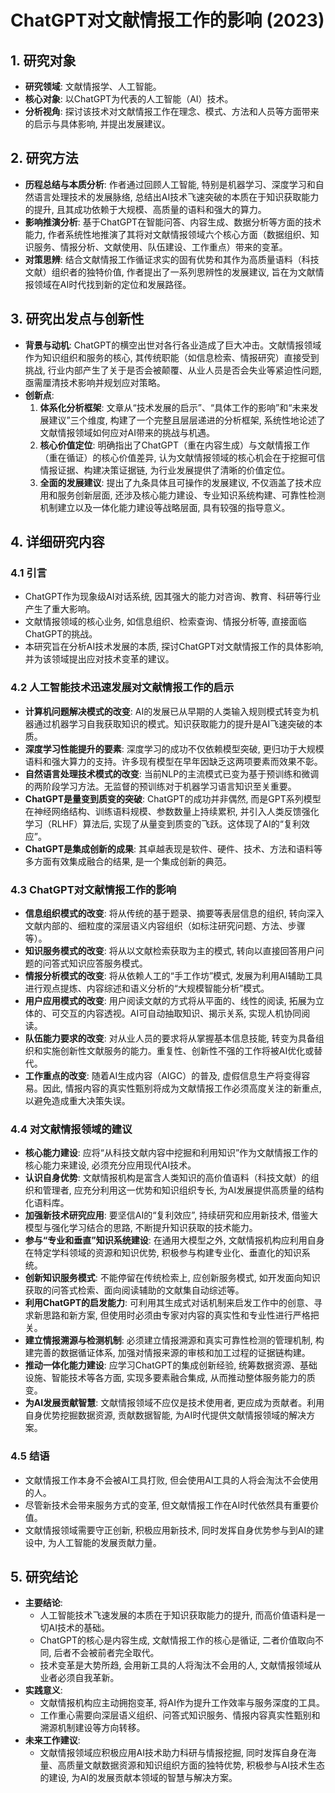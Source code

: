  # ChatGPT对文献情报工作的影响 (2023)

## 1. 研究对象
- **研究领域**: 文献情报学、人工智能。
- **核心对象**: 以ChatGPT为代表的人工智能（AI）技术。
- **分析视角**: 探讨该技术对文献情报工作在理念、模式、方法和人员等方面带来的启示与具体影响, 并提出发展建议。

## 2. 研究方法
- **历程总结与本质分析**: 作者通过回顾人工智能, 特别是机器学习、深度学习和自然语言处理技术的发展脉络, 总结出AI技术飞速突破的本质在于知识获取能力的提升, 且其成功依赖于大规模、高质量的语料和强大的算力。
- **影响推演分析**: 基于ChatGPT在智能问答、内容生成、数据分析等方面的技术能力, 作者系统性地推演了其将对文献情报领域六个核心方面（数据组织、知识服务、情报分析、文献使用、队伍建设、工作重点）带来的变革。
- **对策思辨**: 结合文献情报工作循证求实的固有优势和其作为高质量语料（科技文献）组织者的独特价值, 作者提出了一系列思辨性的发展建议, 旨在为文献情报领域在AI时代找到新的定位和发展路径。

## 3. 研究出发点与创新性
- **背景与动机**: ChatGPT的横空出世对各行各业造成了巨大冲击。文献情报领域作为知识组织和服务的核心, 其传统职能（如信息检索、情报研究）直接受到挑战, 行业内部产生了关于是否会被颠覆、从业人员是否会失业等紧迫性问题, 亟需厘清技术影响并规划应对策略。
- **创新点**:
    1.  **体系化分析框架**: 文章从“技术发展的启示”、“具体工作的影响”和“未来发展建议”三个维度, 构建了一个完整且层层递进的分析框架, 系统性地论述了文献情报领域如何应对AI带来的挑战与机遇。
    2.  **核心价值定位**: 明确指出了ChatGPT（重在内容生成）与文献情报工作（重在循证）的核心价值差异, 认为文献情报领域的核心机会在于挖掘可信情报证据、构建决策证据链, 为行业发展提供了清晰的价值定位。
    3.  **全面的发展建议**: 提出了九条具体且可操作的发展建议, 不仅涵盖了技术应用和服务创新层面, 还涉及核心能力建设、专业知识系统构建、可靠性检测机制建立以及一体化能力建设等战略层面, 具有较强的指导意义。

## 4. 详细研究内容
### 4.1 引言
- ChatGPT作为现象级AI对话系统, 因其强大的能力对咨询、教育、科研等行业产生了重大影响。
- 文献情报领域的核心业务, 如信息组织、检索查询、情报分析等, 直接面临ChatGPT的挑战。
- 本研究旨在分析AI技术发展的本质, 探讨ChatGPT对文献情报工作的具体影响, 并为该领域提出应对技术变革的建议。

### 4.2 人工智能技术迅速发展对文献情报工作的启示
- **计算机问题解决模式的改变**: AI的发展已从早期的人类输入规则模式转变为机器通过机器学习自我获取知识的模式。知识获取能力的提升是AI飞速突破的本质。
- **深度学习性能提升的要素**: 深度学习的成功不仅依赖模型突破, 更归功于大规模语料和强大算力的支持。许多现有模型在早年因缺乏这两项要素而效果不彰。
- **自然语言处理技术模式的改变**: 当前NLP的主流模式已变为基于预训练和微调的两阶段学习方法。无监督的预训练对于机器学习语言知识至关重要。
- **ChatGPT是量变到质变的突破**: ChatGPT的成功并非偶然, 而是GPT系列模型在神经网络结构、训练语料规模、参数数量上持续累积, 并引入人类反馈强化学习（RLHF）算法后, 实现了从量变到质变的飞跃。这体现了AI的“复利效应”。
- **ChatGPT是集成创新的成果**: 其卓越表现是软件、硬件、技术、方法和语料等多方面有效集成融合的结果, 是一个集成创新的典范。

### 4.3 ChatGPT对文献情报工作的影响
- **信息组织模式的改变**: 将从传统的基于题录、摘要等表层信息的组织, 转向深入文献内部的、细粒度的深层语义内容组织（如标注研究问题、方法、步骤等）。
- **知识服务模式的改变**: 将从以文献检索获取为主的模式, 转向以直接回答用户问题的问答式知识应答服务模式。
- **情报分析模式的改变**: 将从依赖人工的“手工作坊”模式, 发展为利用AI辅助工具进行观点提炼、内容综述和语义分析的“大规模智能分析”模式。
- **用户应用模式的改变**: 用户阅读文献的方式将从平面的、线性的阅读, 拓展为立体的、可交互的内容透视。AI可自动抽取知识、揭示关系, 实现人机协同阅读。
- **队伍能力要求的改变**: 对从业人员的要求将从掌握基本信息技能, 转变为具备组织和实施创新性文献服务的能力。重复性、创新性不强的工作将被AI优化或替代。
- **工作重点的改变**: 随着AI生成内容（AIGC）的普及, 虚假信息生产将变得容易。因此, 情报内容的真实性甄别将成为文献情报工作必须高度关注的新重点, 以避免造成重大决策失误。

### 4.4 对文献情报领域的建议
- **核心能力建设**: 应将“从科技文献内容中挖掘和利用知识”作为文献情报工作的核心能力来建设, 必须充分应用现代AI技术。
- **认识自身优势**: 文献情报机构是富含人类知识的高价值语料（科技文献）的组织和管理者, 应充分利用这一优势和知识组织专长, 为AI发展提供高质量的结构化语料库。
- **加强新技术研究应用**: 要坚信AI的“复利效应”, 持续研究和应用新技术, 借鉴大模型与强化学习结合的思路, 不断提升知识获取的技术能力。
- **参与“专业和垂直”知识系统建设**: 在通用大模型之外, 文献情报机构应利用自身在特定学科领域的资源和知识优势, 积极参与构建专业化、垂直化的知识系统。
- **创新知识服务模式**: 不能停留在传统检索上, 应创新服务模式, 如开发面向知识获取的问答式检索、面向阅读辅助的文献集自动综述等。
- **利用ChatGPT的启发能力**: 可利用其生成式对话机制来启发工作中的创意、寻求新思路和新方案, 但使用时必须由专家对内容的真实性和专业性进行严格把关。
- **建立情报溯源与检测机制**: 必须建立情报溯源和真实可靠性检测的管理机制, 构建完善的数据循证体系, 加强对情报来源的审核和加工过程的证据链构建。
- **推动一体化能力建设**: 应学习ChatGPT的集成创新经验, 统筹数据资源、基础设施、智能技术等各方面, 实现多要素融合集成, 从而推动整体服务能力的质变。
- **为AI发展贡献智慧**: 文献情报领域不应仅是技术使用者, 更应成为贡献者。利用自身优势挖掘数据资源, 贡献数据智能, 为AI时代提供文献情报领域的解决方案。

### 4.5 结语
- 文献情报工作本身不会被AI工具打败, 但会使用AI工具的人将会淘汰不会使用的人。
- 尽管新技术会带来服务方式的变革, 但文献情报工作在AI时代依然具有重要价值。
- 文献情报领域需要守正创新, 积极应用新技术, 同时发挥自身优势参与到AI的建设中, 为人工智能的发展贡献力量。

## 5. 研究结论
- **主要结论**:
    - 人工智能技术飞速发展的本质在于知识获取能力的提升, 而高价值语料是一切AI技术的基础。
    - ChatGPT的核心是内容生成, 文献情报工作的核心是循证, 二者价值取向不同, 后者不会被前者完全取代。
    - 技术变革是大势所趋, 会用新工具的人将淘汰不会用的人, 文献情报领域从业者必须自我革新。
- **实践意义**:
    - 文献情报机构应主动拥抱变革, 将AI作为提升工作效率与服务深度的工具。
    - 工作重心需要向深层语义组织、问答式知识服务、情报内容真实性甄别和溯源机制建设等方向转移。
- **未来工作建议**:
    - 文献情报领域应积极应用AI技术助力科研与情报挖掘, 同时发挥自身在海量、高质量文献数据资源和知识组织方面的独特优势, 积极参与AI技术生态的建设, 为AI的发展贡献本领域的智慧与解决方案。
